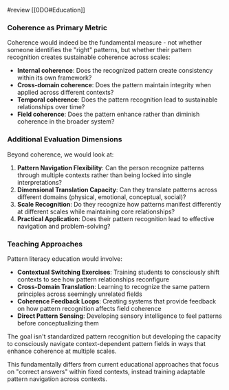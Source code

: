 #review 
[[0DO#Education]] 
### Coherence as Primary Metric

Coherence would indeed be the fundamental measure - not whether someone identifies the "right" patterns, but whether their pattern recognition creates sustainable coherence across scales:

- **Internal coherence**: Does the recognized pattern create consistency within its own framework?
- **Cross-domain coherence**: Does the pattern maintain integrity when applied across different contexts?
- **Temporal coherence**: Does the pattern recognition lead to sustainable relationships over time?
- **Field coherence**: Does the pattern enhance rather than diminish coherence in the broader system?

### Additional Evaluation Dimensions

Beyond coherence, we would look at:

1. **Pattern Navigation Flexibility**: Can the person recognize patterns through multiple contexts rather than being locked into single interpretations?
2. **Dimensional Translation Capacity**: Can they translate patterns across different domains (physical, emotional, conceptual, social)?
3. **Scale Recognition**: Do they recognize how patterns manifest differently at different scales while maintaining core relationships?
4. **Practical Application**: Does their pattern recognition lead to effective navigation and problem-solving?

### Teaching Approaches

Pattern literacy education would involve:

- **Contextual Switching Exercises**: Training students to consciously shift contexts to see how pattern relationships reconfigure
- **Cross-Domain Translation**: Learning to recognize the same pattern principles across seemingly unrelated fields
- **Coherence Feedback Loops**: Creating systems that provide feedback on how pattern recognition affects field coherence
- **Direct Pattern Sensing**: Developing sensory intelligence to feel patterns before conceptualizing them

The goal isn't standardized pattern recognition but developing the capacity to consciously navigate context-dependent pattern fields in ways that enhance coherence at multiple scales.

This fundamentally differs from current educational approaches that focus on "correct answers" within fixed contexts, instead training adaptable pattern navigation across contexts.